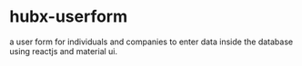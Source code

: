 # hubx-userform
a user form for individuals and companies to enter data inside the database using reactjs and material ui.
